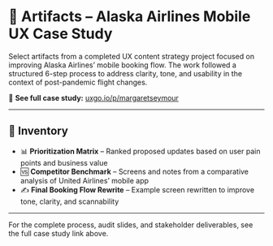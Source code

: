 # 📁 Artifacts – Alaska Airlines Mobile UX Case Study

Select artifacts from a completed UX content strategy project focused on improving Alaska Airlines’ mobile booking flow. The work followed a structured 6-step process to address clarity, tone, and usability in the context of post-pandemic flight changes.

🔗 **See full case study:** [uxgo.io/p/margaretseymour](https://uxgo.io/p/margaretseymour)

---

## 📂 Inventory

- 📊 **Prioritization Matrix** – Ranked proposed updates based on user pain points and business value  
- 🆚 **Competitor Benchmark** – Screens and notes from a comparative analysis of United Airlines’ mobile app  
- ✍️ **Final Booking Flow Rewrite** – Example screen rewritten to improve tone, clarity, and scannability

---
 
For the complete process, audit slides, and stakeholder deliverables, see the full case study link above.
